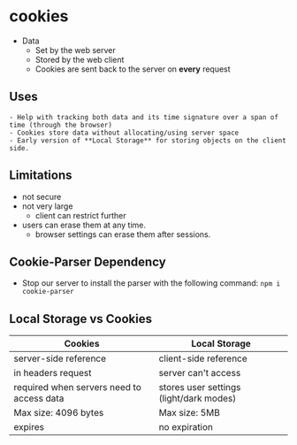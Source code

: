 # cookies

- Data
    - Set by the web server
    - Stored by the web client
    - Cookies are sent back to the server on **every** request

## Uses
    - Help with tracking both data and its time signature over a span of time (through the browser)
    - Cookies store data without allocating/using server space
    - Early version of **Local Storage** for storing objects on the client side.

## Limitations
- not secure
- not very large
  - client can restrict further
- users can erase them at any time.
  - browser settings can erase them after sessions.

## Cookie-Parser Dependency
- Stop our server to install the parser with the following command:
`npm i cookie-parser`

## Local Storage vs Cookies

| Cookies | Local Storage |
| --- | --- |
| server-side reference | client-side reference |
| in headers request | server can't access |
| required when servers need to access data | stores user settings (light/dark modes) |
| Max size: 4096 bytes | Max size: 5MB |
| expires | no expiration |